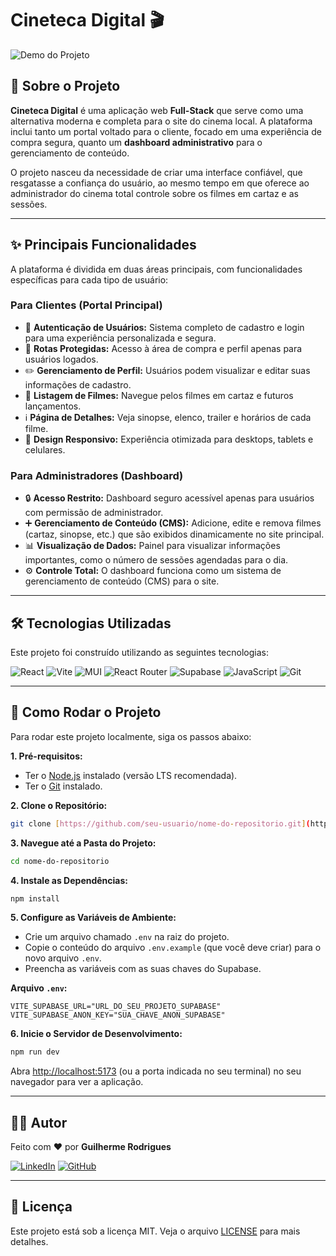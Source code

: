 # Cineteca Digital 🎬

![Demo do Projeto](https://caminho/para/seu/gif-ou-imagem.gif)

## 📝 Sobre o Projeto

**Cineteca Digital** é uma aplicação web **Full-Stack** que serve como uma alternativa moderna e completa para o site do cinema local. A plataforma inclui tanto um portal voltado para o cliente, focado em uma experiência de compra segura, quanto um **dashboard administrativo** para o gerenciamento de conteúdo.

O projeto nasceu da necessidade de criar uma interface confiável, que resgatasse a confiança do usuário, ao mesmo tempo em que oferece ao administrador do cinema total controle sobre os filmes em cartaz e as sessões.

---

## ✨ Principais Funcionalidades

A plataforma é dividida em duas áreas principais, com funcionalidades específicas para cada tipo de usuário:

### Para Clientes (Portal Principal)
* 👤 **Autenticação de Usuários:** Sistema completo de cadastro e login para uma experiência personalizada e segura.
* 🔐 **Rotas Protegidas:** Acesso à área de compra e perfil apenas para usuários logados.
* ✏️ **Gerenciamento de Perfil:** Usuários podem visualizar e editar suas informações de cadastro.
* 🎥 **Listagem de Filmes:** Navegue pelos filmes em cartaz e futuros lançamentos.
* ℹ️ **Página de Detalhes:** Veja sinopse, elenco, trailer e horários de cada filme.
* 📱 **Design Responsivo:** Experiência otimizada para desktops, tablets e celulares.

### Para Administradores (Dashboard)
* 🔒 **Acesso Restrito:** Dashboard seguro acessível apenas para usuários com permissão de administrador.
* ➕ **Gerenciamento de Conteúdo (CMS):** Adicione, edite e remova filmes (cartaz, sinopse, etc.) que são exibidos dinamicamente no site principal.
* 📊 **Visualização de Dados:** Painel para visualizar informações importantes, como o número de sessões agendadas para o dia.
* ⚙️ **Controle Total:** O dashboard funciona como um sistema de gerenciamento de conteúdo (CMS) para o site.
---

## 🛠️ Tecnologias Utilizadas

Este projeto foi construído utilizando as seguintes tecnologias:

![React](https://img.shields.io/badge/React-20232A?style=plastic&logo=react&logoColor=61DAFB)
![Vite](https://img.shields.io/badge/Vite-646CFF?style=plastic&logo=vite&logoColor=white)
![MUI](https://img.shields.io/badge/Material--UI-007FFF?style=plastic&logo=mui&logoColor=white)
![React Router](https://img.shields.io/badge/React_Router-CA4245?style=plastic&logo=react-router&logoColor=white)
![Supabase](https://img.shields.io/badge/Supabase-3ECF8E?style=plastic&logo=supabase&logoColor=white)
![JavaScript](https://img.shields.io/badge/JavaScript-F7DF1E?style=plastic&logo=javascript&logoColor=black)
![Git](https://img.shields.io/badge/Git-F05032?style=plastic&logo=git&logoColor=white)

---

## 🚀 Como Rodar o Projeto

Para rodar este projeto localmente, siga os passos abaixo:

**1. Pré-requisitos:**
* Ter o [Node.js](https://nodejs.org/en/) instalado (versão LTS recomendada).
* Ter o [Git](https://git-scm.com/) instalado.

**2. Clone o Repositório:**
```bash
git clone [https://github.com/seu-usuario/nome-do-repositorio.git](https://github.com/seu-usuario/nome-do-repositorio.git)
```

**3. Navegue até a Pasta do Projeto:**
```bash
cd nome-do-repositorio
```

**4. Instale as Dependências:**
```bash
npm install
```

**5. Configure as Variáveis de Ambiente:**
* Crie um arquivo chamado `.env` na raiz do projeto.
* Copie o conteúdo do arquivo `.env.example` (que você deve criar) para o novo arquivo `.env`.
* Preencha as variáveis com as suas chaves do Supabase.

**Arquivo `.env`:**
```
VITE_SUPABASE_URL="URL_DO_SEU_PROJETO_SUPABASE"
VITE_SUPABASE_ANON_KEY="SUA_CHAVE_ANON_SUPABASE"
```

**6. Inicie o Servidor de Desenvolvimento:**
```bash
npm run dev
```

Abra [http://localhost:5173](http://localhost:5173) (ou a porta indicada no seu terminal) no seu navegador para ver a aplicação.

---

## 👨‍💻 Autor

Feito com ❤️ por **Guilherme Rodrigues**

[![LinkedIn](https://img.shields.io/badge/LinkedIn-0A66C2?style=plastic&logo=linkedin&logoColor=white)](https://www.linkedin.com/in/gui-ccr-)
[![GitHub](https://img.shields.io/badge/GitHub-181717?style=plastic&logo=github&logoColor=white)](https://github.com/gui-ccr)

---

## 📄 Licença

Este projeto está sob a licença MIT. Veja o arquivo [LICENSE](LICENSE) para mais detalhes.
